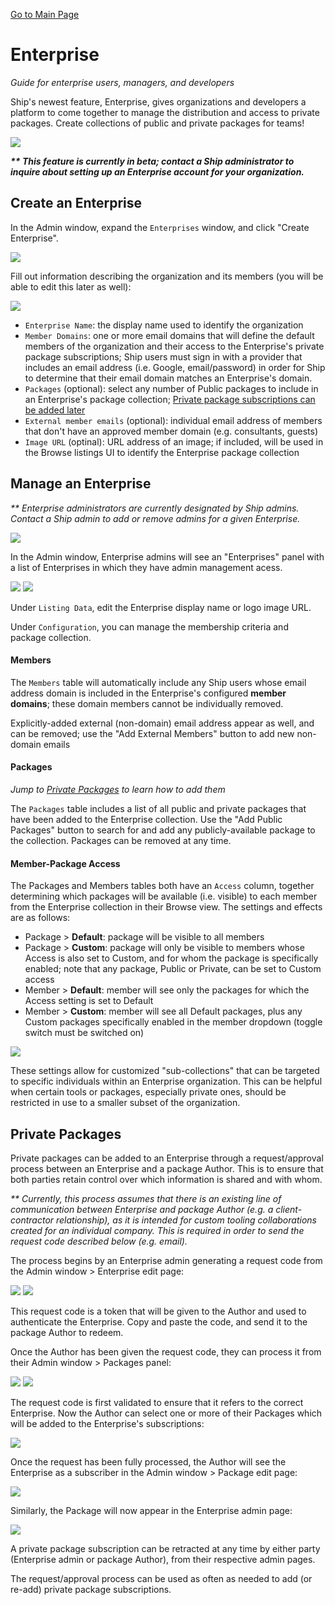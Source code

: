 [Go to Main Page](README.md)

# Enterprise

_Guide for enterprise users, managers, and developers_

Ship's newest feature, Enterprise, gives organizations and developers a platform to come together to manage the distribution and access to private packages. Create collections of public and private packages for teams!

![](images/browse-enterprise.png)

**_\*\* This feature is currently in beta; contact a Ship administrator to inquire about setting up an Enterprise account for your organization._**

## Create an Enterprise

In the Admin window, expand the `Enterprises` window, and click "Create Enterprise".

![](images/admin-enterprise-create1.png)

Fill out information describing the organization and its members (you will be able to edit this later as well):

![](images/admin-enterprise-create2.png)

- `Enterprise Name`: the display name used to identify the organization
- `Member Domains`: one or more email domains that will define the default members of the organization and their access to the Enterprise's private package subscriptions; Ship users must sign in with a provider that includes an email address (i.e. Google, email/password) in order for Ship to determine that their email domain matches an Enterprise's domain.
- `Packages` (optional): select any number of Public packages to include in an Enterprise's package collection; [Private package subscriptions can be added later](#private-packages)
- `External member emails` (optional): individual email address of members that don't have an approved member domain (e.g. consultants, guests)
- `Image URL` (optinal): URL address of an image; if included, will be used in the Browse listings UI to identify the Enterprise package collection

## Manage an Enterprise

_\*\* Enterprise administrators are currently designated by Ship admins. Contact a Ship admin to add or remove admins for a given Enterprise._

![](images/admin-panel-enterprise.png)

In the Admin window, Enterprise admins will see an "Enterprises" panel with a list of Enterprises in which they have admin management acess.

![](images/admin-enterprise-edit1.png)
![](images/admin-enterprise-edit2.png)

Under `Listing Data`, edit the Enterprise display name or logo image URL.

Under `Configuration`, you can manage the membership criteria and package collection.

#### Members

The `Members` table will automatically include any Ship users whose email address domain is included in the Enterprise's configured **member domains**; these domain members cannot be individually removed.

Explicitly-added external (non-domain) email address appear as well, and can be removed; use the "Add External Members" button to add new non-domain emails

#### Packages

_Jump to [Private Packages](#private-packages) to learn how to add them_

The `Packages` table includes a list of all public and private packages that have been added to the Enterprise collection. Use the "Add Public Packages" button to search for and add any publicly-available package to the collection. Packages can be removed at any time.

#### Member-Package Access

The Packages and Members tables both have an `Access` column, together determining which packages will be available (i.e. visible) to each member from the Enterprise collection in their Browse view. The settings and effects are as follows:

- Package > **Default**: package will be visible to all members
- Package > **Custom**: package will only be visible to members whose Access is also set to Custom, and for whom the package is specifically enabled; note that any package, Public or Private, can be set to Custom access
- Member > **Default**: member will see only the packages for which the Access setting is set to Default
- Member > **Custom**: member will see all Default packages, plus any Custom packages specifically enabled in the member dropdown (toggle switch must be switched on)

![](images/admin-enterprise-edit3.png)

These settings allow for customized "sub-collections" that can be targeted to specific individuals within an Enterprise organization. This can be helpful when certain tools or packages, especially private ones, should be restricted in use to a smaller subset of the organization.

## Private Packages

Private packages can be added to an Enterprise through a request/approval process between an Enterprise and a package Author. This is to ensure that both parties retain control over which information is shared and with whom.

_\*\* Currently, this process assumes that there is an existing line of communication between Enterprise and package Author (e.g. a client-contractor relationship), as it is intended for custom tooling collaborations created for an individual company. This is required in order to send the request code described below (e.g. email)._

The process begins by an Enterprise admin generating a request code from the Admin window > Enterprise edit page:

![](images/admin-enterprise-generate-request-code1.png)
![](images/admin-enterprise-generate-request-code2.png)

This request code is a token that will be given to the Author and used to authenticate the Enterprise. Copy and paste the code, and send it to the package Author to redeem.

Once the Author has been given the request code, they can process it from their Admin window > Packages panel:

![](images/admin-process-request-code-1.png)
![](images/admin-process-request-code-2.png)

The request code is first validated to ensure that it refers to the correct Enterprise. Now the Author can select one or more of their Packages which will be added to the Enterprise's subscriptions:

![](images/admin-process-request-code-3.png)

Once the request has been fully processed, the Author will see the Enterprise as a subscriber in the Admin window > Package edit page:

![](images/admin-package-edit-subscribers.png)

Similarly, the Package will now appear in the Enterprise admin page:

![](images/admin-enterprise-generate-request-code3.png)

A private package subscription can be retracted at any time by either party (Enterprise admin or package Author), from their respective admin pages.

The request/approval process can be used as often as needed to add (or re-add) private package subscriptions.

